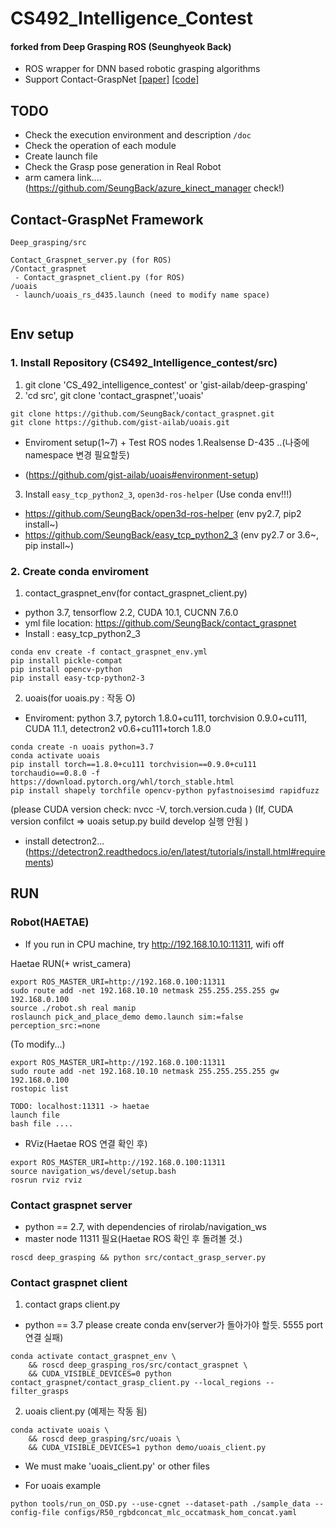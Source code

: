 # CS492_Intelligence_Contest
#### forked from Deep Grasping ROS (Seunghyeok Back)

- ROS wrapper for DNN based robotic grasping algorithms
- Support Contact-GraspNet [[paper]](https://arxiv.org/abs/2103.14127) [[code]](https://github.com/NVlabs/contact_graspnet)

## TODO
- Check the execution environment and description `/doc`
- Check the operation of each module
- Create launch file
- Check the Grasp pose generation in Real Robot
- arm camera link.... (https://github.com/SeungBack/azure_kinect_manager check!)

## Contact-GraspNet Framework
```
Deep_grasping/src

Contact_Graspnet_server.py (for ROS)
/Contact_graspnet
 - Contact_graspnet_client.py (for ROS)
/uoais
 - launch/uoais_rs_d435.launch (need to modify name space)
 
```
## Env setup
### 1. Install Repository (CS492_Intelligence_contest/src) 
1. git clone 'CS_492_intelligence_contest' or 'gist-ailab/deep-grasping' 
2. 'cd src', git clone 'contact_graspnet','uoais'
```
git clone https://github.com/SeungBack/contact_graspnet.git
git clone https://github.com/gist-ailab/uoais.git
```
  + Enviroment setup(1~7) + Test ROS nodes 1.Realsense D-435 ..(나중에 namespace 변경 필요할듯)
- (https://github.com/gist-ailab/uoais#environment-setup)
3. Install `easy_tcp_python2_3`, `open3d-ros-helper` (Use conda env!!!)
- https://github.com/SeungBack/open3d-ros-helper (env py2.7, pip2 install~)
- https://github.com/SeungBack/easy_tcp_python2_3 (env py2.7 or 3.6~, pip install~)


### 2. Create conda enviroment
1. contact_graspnet_env(for contact_graspnet_client.py)
- python 3.7, tensorflow 2.2, CUDA 10.1, CUCNN 7.6.0
- yml file location: https://github.com/SeungBack/contact_graspnet 
- Install : easy_tcp_python2_3

```
conda env create -f contact_graspnet_env.yml
pip install pickle-compat
pip install opencv-python
pip install easy-tcp-python2-3
```


2. uoais(for uoais.py : 작동 O)
 - Enviroment: python 3.7, pytorch 1.8.0+cu111, torchvision 0.9.0+cu111, CUDA 11.1, detectron2 v0.6+cu111+torch 1.8.0
```
conda create -n uoais python=3.7
conda activate uoais
pip install torch==1.8.0+cu111 torchvision==0.9.0+cu111 torchaudio==0.8.0 -f https://download.pytorch.org/whl/torch_stable.html
pip install shapely torchfile opencv-python pyfastnoisesimd rapidfuzz
``` 
(please CUDA version check: nvcc -V, torch.version.cuda ) 
(If, CUDA version confilct => uoais setup.py build develop 실행 안됨 )
    
- install detectron2...
 (https://detectron2.readthedocs.io/en/latest/tutorials/install.html#requirements)



## RUN
### Robot(HAETAE)
* If you run in CPU machine, try http://192.168.10.10:11311, wifi off

Haetae RUN(+ wrist_camera)
```
export ROS_MASTER_URI=http://192.168.0.100:11311
sudo route add -net 192.168.10.10 netmask 255.255.255.255 gw 192.168.0.100
source ./robot.sh real manip 
roslaunch pick_and_place_demo demo.launch sim:=false perception_src:=none
```

(To modify...)
``` 
export ROS_MASTER_URI=http://192.168.0.100:11311
sudo route add -net 192.168.10.10 netmask 255.255.255.255 gw 192.168.0.100
rostopic list

TODO: localhost:11311 -> haetae 
launch file 
bash file ....
```

- RViz(Haetae ROS 연결 확인 후)
```
export ROS_MASTER_URI=http://192.168.0.100:11311
source navigation_ws/devel/setup.bash
rosrun rviz rviz
```

### Contact graspnet server
- python == 2.7, with dependencies of rirolab/navigation_ws 
- master node 11311 필요(Haetae ROS 확인 후 돌려볼 것.)
```
roscd deep_grasping && python src/contact_grasp_server.py
```

### Contact graspnet client
1. contact graps client.py
- python == 3.7 please create conda env(server가 돌아가야 할듯. 5555 port 연결 실패)
```
conda activate contact_graspnet_env \
    && roscd deep_grasping_ros/src/contact_graspnet \
    && CUDA_VISIBLE_DEVICES=0 python contact_graspnet/contact_grasp_client.py --local_regions --filter_grasps
```

2. uoais client.py (예제는 작동 됨)
```
conda activate uoais \
    && roscd deep_grasping/src/uoais \
    && CUDA_VISIBLE_DEVICES=1 python demo/uoais_client.py
```
* We must make 'uoais_client.py' or other files
- For uoais example
```
python tools/run_on_OSD.py --use-cgnet --dataset-path ./sample_data --config-file configs/R50_rgbdconcat_mlc_occatmask_hom_concat.yaml
```
